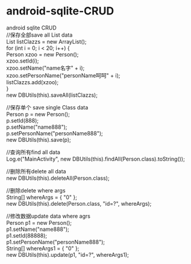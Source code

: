 # android-sqlite-CRUD
android sqlite CRUD <br>
//保存全部save all  List data<br>
List<Person> listClazzs = new ArrayList<Person>();<br>
for (int i = 0; i < 20; i++) {<br>
Person xzoo = new Person();<br>
xzoo.setId(i);<br>
xzoo.setName("name名字" + i);<br>
xzoo.setPersonName("personName呵呵" + i);<br>
listClazzs.add(xzoo);<br>
}<br>
new DBUtils(this).saveAll(listClazzs);<br>

//保存单个 save single Class data <br>
Person p = new Person();<br>
p.setId(888);<br>
p.setName("name888");<br>
p.setPersonName("personName888");<br>
new DBUtils(this).save(p);<br>

//查询所有find all data<br>
Log.e("MainActivity", new DBUtils(this).findAll(Person.class).toString());<br>

//删除所有delete all data<br>
new DBUtils(this).deleteAll(Person.class);<br>

//删除delete where args<br>
String[] whereArgs = { "0" };<br>
new DBUtils(this).delete(Person.class, "id=?", whereArgs);<br>

//修改数据update data where agrs<br>
Person p1 = new Person();<br>
p1.setName("name888");<br>
p1.setId(88888);<br>
p1.setPersonName("personName888");<br>
String[] whereArgs1 = { "0" };<br>
new DBUtils(this).update(p1, "id=?", whereArgs1);<br>
